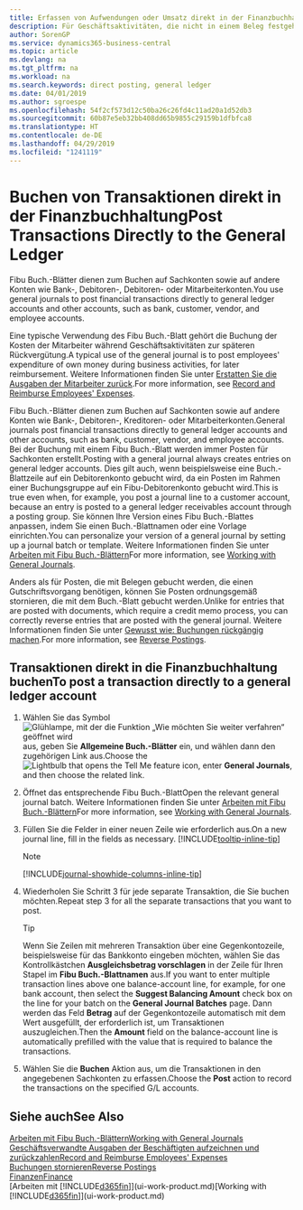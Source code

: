 ```yaml
---
title: Erfassen von Aufwendungen oder Umsatz direkt in der Finanzbuchhaltung| Microsoft Docs
description: Für Geschäftsaktivitäten, die nicht in einem Beleg festgehlaten sind, wie kleinere Aufwendungen oder Zahlungseingänge, können Sie die entsprechenden Transaktionen erstellen, indem Sie die Buch.-Blattzeilen im Fibu Buch.-Blatt buchen.
author: SorenGP
ms.service: dynamics365-business-central
ms.topic: article
ms.devlang: na
ms.tgt_pltfrm: na
ms.workload: na
ms.search.keywords: direct posting, general ledger
ms.date: 04/01/2019
ms.author: sgroespe
ms.openlocfilehash: 54f2cf573d12c50ba26c26fd4c11ad20a1d52db3
ms.sourcegitcommit: 60b87e5eb32bb408dd65b9855c29159b1dfbfca8
ms.translationtype: HT
ms.contentlocale: de-DE
ms.lasthandoff: 04/29/2019
ms.locfileid: "1241119"
---
```

# <a name="post-transactions-directly-to-the-general-ledger"></a><span data-ttu-id="09942-103">Buchen von Transaktionen direkt in der Finanzbuchhaltung</span><span class="sxs-lookup"><span data-stu-id="09942-103">Post Transactions Directly to the General Ledger</span></span>

<span data-ttu-id="09942-104">Fibu Buch.-Blätter dienen zum Buchen auf Sachkonten sowie auf andere Konten wie Bank-, Debitoren-, Debitoren- oder Mitarbeiterkonten.</span><span class="sxs-lookup"><span data-stu-id="09942-104">You use general journals to post financial transactions directly to general ledger accounts and other accounts, such as bank, customer, vendor, and employee accounts.</span></span>  

<span data-ttu-id="09942-105">Eine typische Verwendung des Fibu Buch.-Blatt gehört die Buchung der Kosten der Mitarbeiter während  Geschäftsaktivitäten zur späteren Rückvergütung.</span><span class="sxs-lookup"><span data-stu-id="09942-105">A typical use of the general journal is to post employees' expenditure of own money during business activities, for later reimbursement.</span></span> <span data-ttu-id="09942-106">Weitere Informationen finden Sie unter [Erstatten Sie die Ausgaben der Mitarbeiter zurück](finance-how-record-reimburse-employee-expenses.md).</span><span class="sxs-lookup"><span data-stu-id="09942-106">For more information, see [Record and Reimburse Employees' Expenses](finance-how-record-reimburse-employee-expenses.md).</span></span>

<span data-ttu-id="09942-107">Fibu Buch.-Blätter dienen zum Buchen auf Sachkonten sowie auf andere Konten wie Bank-, Debitoren-, Kreditoren- oder Mitarbeiterkonten.</span><span class="sxs-lookup"><span data-stu-id="09942-107">General journals post financial transactions directly to general ledger accounts and other accounts, such as bank, customer, vendor, and employee accounts.</span></span> <span data-ttu-id="09942-108">Bei der Buchung mit einem Fibu Buch.-Blatt werden immer Posten für Sachkonten erstellt.</span><span class="sxs-lookup"><span data-stu-id="09942-108">Posting with a general journal always creates entries on general ledger accounts.</span></span> <span data-ttu-id="09942-109">Dies gilt auch, wenn beispielsweise eine Buch.-Blattzeile auf ein Debitorenkonto gebucht wird, da ein Posten im Rahmen einer Buchungsgruppe auf ein Fibu-Debitorenkonto gebucht wird.</span><span class="sxs-lookup"><span data-stu-id="09942-109">This is true even when, for example, you post a journal line to a customer account, because an entry is posted to a general ledger receivables account through a posting group.</span></span> <span data-ttu-id="09942-110">Sie können Ihre Version eines Fibu Buch.-Blattes anpassen, indem Sie einen Buch.-Blattnamen oder eine Vorlage einrichten.</span><span class="sxs-lookup"><span data-stu-id="09942-110">You can personalize your version of a general journal by setting up a journal batch or template.</span></span> <span data-ttu-id="09942-111">Weitere Informationen finden Sie unter [Arbeiten mit Fibu Buch.-Blättern](ui-work-general-journals.md)</span><span class="sxs-lookup"><span data-stu-id="09942-111">For more information, see [Working with General Journals](ui-work-general-journals.md).</span></span>

<span data-ttu-id="09942-112">Anders als für Posten, die mit Belegen gebucht werden, die einen Gutschriftsvorgang benötigen, können Sie Posten ordnungsgemäß stornieren, die mit dem Buch.-Blatt gebucht werden.</span><span class="sxs-lookup"><span data-stu-id="09942-112">Unlike for entries that are posted with documents, which require a credit memo process, you can correctly reverse entries that are posted with the general journal.</span></span> <span data-ttu-id="09942-113">Weitere Informationen finden Sie unter [Gewusst wie: Buchungen rückgängig machen](finance-how-reverse-journal-posting.md).</span><span class="sxs-lookup"><span data-stu-id="09942-113">For more information, see [Reverse Postings](finance-how-reverse-journal-posting.md).</span></span>

## <a name="to-post-a-transaction-directly-to-a-general-ledger-account"></a><span data-ttu-id="09942-114">Transaktionen direkt in die Finanzbuchhaltung buchen</span><span class="sxs-lookup"><span data-stu-id="09942-114">To post a transaction directly to a general ledger account</span></span>

1. <span data-ttu-id="09942-115">Wählen Sie das Symbol ![Glühlampe, mit der die Funktion „Wie möchten Sie weiter verfahren“ geöffnet wird](media/ui-search/search_small.png "Wie möchten Sie weiter verfahren?") aus, geben Sie **Allgemeine Buch.-Blätter** ein, und wählen dann den zugehörigen Link aus.</span><span class="sxs-lookup"><span data-stu-id="09942-115">Choose the ![Lightbulb that opens the Tell Me feature](media/ui-search/search_small.png "Tell me what you want to do") icon, enter **General Journals**, and then choose the related link.</span></span>
2. <span data-ttu-id="09942-116">Öffnet das entsprechende Fibu Buch.-Blatt</span><span class="sxs-lookup"><span data-stu-id="09942-116">Open the relevant general journal batch.</span></span> <span data-ttu-id="09942-117">Weitere Informationen finden Sie unter [Arbeiten mit Fibu Buch.-Blättern](ui-work-general-journals.md)</span><span class="sxs-lookup"><span data-stu-id="09942-117">For more information, see [Working with General Journals](ui-work-general-journals.md).</span></span>
3. <span data-ttu-id="09942-118">Füllen Sie die Felder in einer neuen Zeile wie erforderlich aus.</span><span class="sxs-lookup"><span data-stu-id="09942-118">On a new journal line, fill in the fields as necessary.</span></span> [!INCLUDE[tooltip-inline-tip](includes/tooltip-inline-tip_md.md)]    

    > [!NOTE]
    > [!INCLUDE[journal-showhide-columns-inline-tip](includes/journal-showhide-columns-inline-tip.md)]
4. <span data-ttu-id="09942-119">Wiederholen Sie Schritt 3 für jede separate Transaktion, die Sie buchen möchten.</span><span class="sxs-lookup"><span data-stu-id="09942-119">Repeat step 3 for all the separate transactions that you want to post.</span></span>

    > [!TIP]  
    > <span data-ttu-id="09942-120">Wenn Sie Zeilen mit mehreren Transaktion über eine Gegenkontozeile, beispielsweise für das Bankkonto eingeben möchten, wählen Sie das Kontrollkästchen **Ausgleichsbetrag vorschlagen** in der Zeile für Ihren Stapel im **Fibu Buch.-Blattnamen** aus.</span><span class="sxs-lookup"><span data-stu-id="09942-120">If you want to enter multiple transaction lines above one balance-account line, for example, for one bank account, then select the **Suggest Balancing Amount** check box on the line for your batch on the **General Journal Batches** page.</span></span> <span data-ttu-id="09942-121">Dann werden das Feld **Betrag** auf der Gegenkontozeile automatisch mit dem Wert ausgefüllt, der erforderlich ist, um Transaktionen auszugleichen.</span><span class="sxs-lookup"><span data-stu-id="09942-121">Then the **Amount** field on the balance-account line is automatically prefilled with the value that is required to balance the transactions.</span></span>
5. <span data-ttu-id="09942-122">Wählen Sie die **Buchen** Aktion aus, um die Transaktionen in den angegebenen Sachkonten zu erfassen.</span><span class="sxs-lookup"><span data-stu-id="09942-122">Choose the **Post** action to record the transactions on the specified G/L accounts.</span></span>

## <a name="see-also"></a><span data-ttu-id="09942-123">Siehe auch</span><span class="sxs-lookup"><span data-stu-id="09942-123">See Also</span></span>

[<span data-ttu-id="09942-124">Arbeiten mit Fibu Buch.-Blättern</span><span class="sxs-lookup"><span data-stu-id="09942-124">Working with General Journals</span></span>](ui-work-general-journals.md)  
[<span data-ttu-id="09942-125">Geschäftsverwandte Ausgaben der Beschäftigten aufzeichnen und zurückzahlen</span><span class="sxs-lookup"><span data-stu-id="09942-125">Record and Reimburse Employees' Expenses</span></span>](finance-how-record-reimburse-employee-expenses.md)  
[<span data-ttu-id="09942-126">Buchungen stornieren</span><span class="sxs-lookup"><span data-stu-id="09942-126">Reverse Postings</span></span>](finance-how-reverse-journal-posting.md)  
[<span data-ttu-id="09942-127">Finanzen</span><span class="sxs-lookup"><span data-stu-id="09942-127">Finance</span></span>](finance.md)  
<span data-ttu-id="09942-128">[Arbeiten mit [!INCLUDE[d365fin](includes/d365fin_md.md)]](ui-work-product.md)</span><span class="sxs-lookup"><span data-stu-id="09942-128">[Working with [!INCLUDE[d365fin](includes/d365fin_md.md)]](ui-work-product.md)</span></span>  
